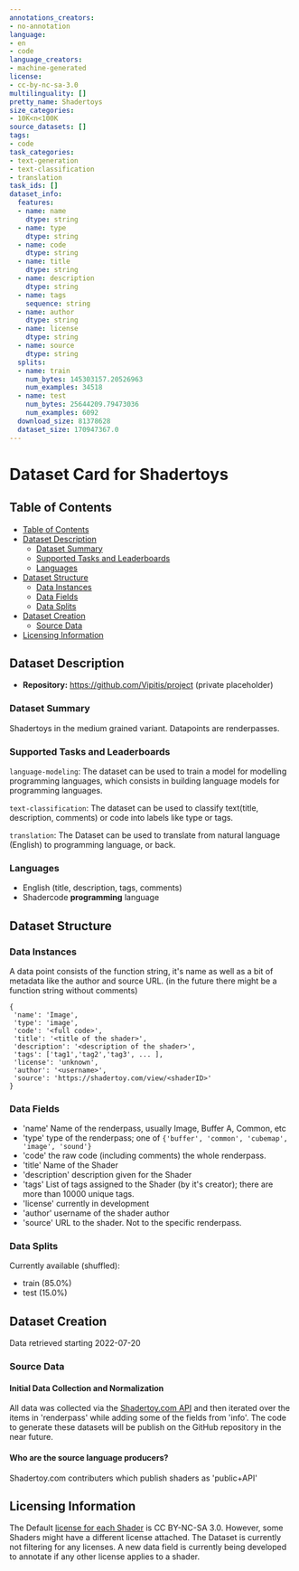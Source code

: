 ```yaml
---
annotations_creators:
- no-annotation
language:
- en
- code
language_creators:
- machine-generated
license:
- cc-by-nc-sa-3.0
multilinguality: []
pretty_name: Shadertoys
size_categories:
- 10K<n<100K
source_datasets: []
tags:
- code
task_categories:
- text-generation
- text-classification
- translation
task_ids: []
dataset_info:
  features:
  - name: name
    dtype: string
  - name: type
    dtype: string
  - name: code
    dtype: string
  - name: title
    dtype: string
  - name: description
    dtype: string
  - name: tags
    sequence: string
  - name: author
    dtype: string
  - name: license
    dtype: string
  - name: source
    dtype: string
  splits:
  - name: train
    num_bytes: 145303157.20526963
    num_examples: 34518
  - name: test
    num_bytes: 25644209.79473036
    num_examples: 6092
  download_size: 81378628
  dataset_size: 170947367.0
---
```


# Dataset Card for Shadertoys

## Table of Contents
- [Table of Contents](#table-of-contents)
- [Dataset Description](#dataset-description)
  - [Dataset Summary](#dataset-summary)
  - [Supported Tasks and Leaderboards](#supported-tasks-and-leaderboards)
  - [Languages](#languages)
- [Dataset Structure](#dataset-structure)
  - [Data Instances](#data-instances)
  - [Data Fields](#data-fields)
  - [Data Splits](#data-splits)
- [Dataset Creation](#dataset-creation)
  - [Source Data](#source-data)
- [Licensing Information](#licensing-information)

## Dataset Description

- **Repository:** https://github.com/Vipitis/project (private placeholder)

### Dataset Summary

Shadertoys in the medium grained variant. Datapoints are renderpasses.

### Supported Tasks and Leaderboards

 `language-modeling`: The dataset can be used to train a model for modelling programming languages, which consists in building language models for programming languages.
 
 `text-classification`: The dataset can be used to classify text(title, description, comments) or code into labels like type or tags.
 
 `translation`: The Dataset can be used to translate from natural language (English) to programming language, or back.

### Languages

- English (title, description, tags, comments)
- Shadercode **programming** language

## Dataset Structure

### Data Instances

A data point consists of the function string, it's name as well as a bit of metadata like the author and source URL. (in the future there might be a function string without comments)
```
{
 'name': 'Image',
 'type': 'image',
 'code': '<full code>',
 'title': '<title of the shader>',
 'description': '<description of the shader>',
 'tags': ['tag1','tag2','tag3', ... ],
 'license': 'unknown',
 'author': '<username>',
 'source': 'https://shadertoy.com/view/<shaderID>'
}
```

### Data Fields

- 'name' Name of the renderpass, usually Image, Buffer A, Common, etc
- 'type' type of the renderpass; one of `{'buffer', 'common', 'cubemap', 'image', 'sound'}`
- 'code' the raw code (including comments) the whole renderpass.
- 'title' Name of the Shader
- 'description' description given for the Shader
- 'tags' List of tags assigned to the Shader (by it's creator); there are more than 10000 unique tags.
- 'license' currently in development
- 'author' username of the shader author
- 'source' URL to the shader. Not to the specific renderpass.

### Data Splits

Currently available (shuffled):
  - train (85.0%)
  - test (15.0%)

## Dataset Creation

Data retrieved starting 2022-07-20

### Source Data

#### Initial Data Collection and Normalization

All data was collected via the [Shadertoy.com API](https://www.shadertoy.com/howto#q2) and then iterated over the items in 'renderpass' while adding some of the fields from 'info'. The code to generate these datasets will be publish on the GitHub repository in the near future. 

#### Who are the source language producers?

Shadertoy.com contributers which publish shaders as 'public+API'

## Licensing Information

The Default [license for each Shader](https://www.shadertoy.com/terms) is CC BY-NC-SA 3.0. However, some Shaders might have a different license attached. The Dataset is currently not filtering for any licenses. A new data field is currently being developed to annotate if any other license applies to a shader.